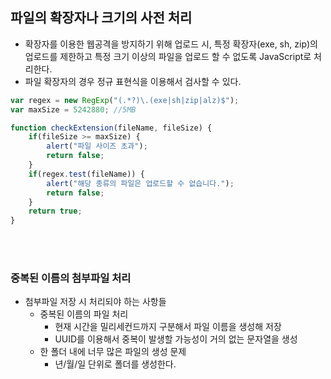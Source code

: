 ## 파일의 확장자나 크기의 사전 처리 

- 확장자를 이용한 웹공격을 방지하기 위해 업로드 시, 특정 확장자(exe, sh, zip)의 업로드를 제한하고 특정 크기 이상의 파일을 업로드 할 수 없도록 JavaScript로 처리한다.
- 파일 확장자의 경우 정규 표현식을 이용해서 검사할 수 있다.

```javascript
var regex = new RegExp("(.*?)\.(exe|sh|zip|alz)$");
var maxSize = 5242880; //5MB

function checkExtension(fileName, fileSize) {
    if(fileSize >= maxSize) {
        alert("파일 사이즈 초과");
        return false;
    }
    if(regex.test(fileName)) {
        alert("해당 종류의 파일은 업로드할 수 없습니다.");
        return false;
    }
    return true;
}
```

<br><br>

### 중복된 이름의 첨부파일 처리
- 첨부파일 저장 시 처리되야 하는 사항들
    - 중복된 이름의 파일 처리
        - 현재 시간을 밀리세컨드까지 구분해서 파일 이름을 생성해 저장
        - UUID를 이용해서 중복이 발생할 가능성이 거의 없는 문자열을 생성
    - 한 폴더 내에 너무 많은 파일의 생성 문제
        - 년/월/일 단위로 폴더를 생성한다.

